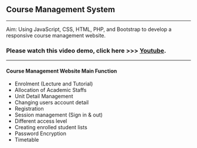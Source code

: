 ## Course Management System
---

Aim: Using JavaScript, CSS, HTML, PHP, and Bootstrap to develop a responsive course management website. 

### Please watch this video demo, click here  >>> [Youtube](https://www.youtube.com/watch?v=4tdzcISoEv4).
---

#### Course Management Website Main Function
- Enrolment (Lecture and Tutorial)
- Allocation of Academic Staffs
- Unit Detail Management
- Changing users account detail
- Registration
- Session management (Sign in & out)
- Different access level
- Creating enrolled student lists
- Password Encryption 
- Timetable








